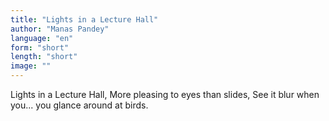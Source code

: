 ```yaml
---
title: "Lights in a Lecture Hall"
author: "Manas Pandey"
language: "en"
form: "short"
length: "short"
image: ""
---
```

Lights in a Lecture Hall,
More pleasing to eyes than slides,
See it blur when you...
you glance around at birds.